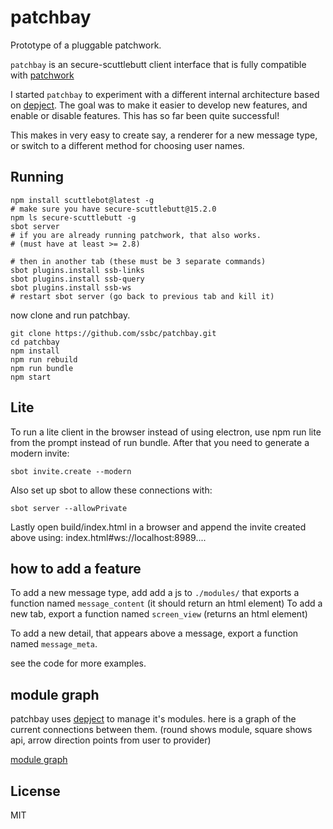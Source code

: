 # patchbay

Prototype of a pluggable patchwork.

`patchbay` is an secure-scuttlebutt client interface
that is fully compatible with [patchwork](https://github.com/ssbc/patchwork)

I started `patchbay` to experiment with a different internal architecture
based on [depject](https://github.com/dominictarr/depject). The goal was
to make it easier to develop new features, and enable or disable features.
This has so far been quite successful!

This makes in very easy to create say, a renderer for a new message type,
or switch to a different method for choosing user names.

## Running

```
npm install scuttlebot@latest -g
# make sure you have secure-scuttlebutt@15.2.0
npm ls secure-scuttlebutt -g
sbot server
# if you are already running patchwork, that also works.
# (must have at least >= 2.8)

# then in another tab (these must be 3 separate commands)
sbot plugins.install ssb-links
sbot plugins.install ssb-query
sbot plugins.install ssb-ws
# restart sbot server (go back to previous tab and kill it)
```
now clone and run patchbay.
```
git clone https://github.com/ssbc/patchbay.git
cd patchbay
npm install
npm run rebuild
npm run bundle
npm start
```

## Lite

To run a lite client in the browser instead of using electron, use npm
run lite from the prompt instead of run bundle. After that you need to
generate a modern invite:

```
sbot invite.create --modern
```

Also set up sbot to allow these connections with:

```
sbot server --allowPrivate
```

Lastly open build/index.html in a browser and append the invite
created above using: index.html#ws://localhost:8989....

## how to add a feature

To add a new message type, add add a js to `./modules/` that
exports a function named `message_content` (it should return an html element)
To add a new tab, export a function named `screen_view` (returns an html element)

To add a new detail, that appears above a message,
export a function named `message_meta`.

see the code for more examples.

## module graph

patchbay uses [depject](http://github.com/dominictarr/depject) to manage it's modules.
here is a graph of the current connections between them. (round shows module,
square shows api, arrow direction points from user to provider)

[module graph](./graph.svg)

## License

MIT






